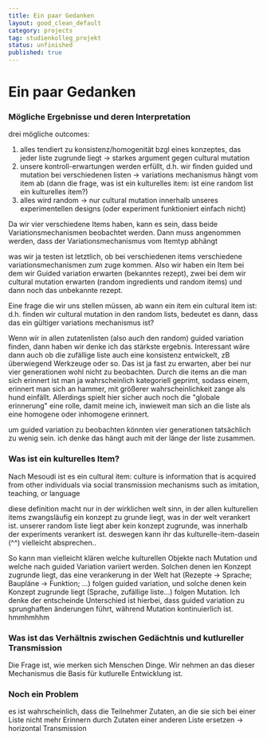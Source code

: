 ```yaml
---
title: Ein paar Gedanken
layout: good_clean_default
category: projects
tag: studienkolleg_projekt
status: unfinished
published: true
---
```

# Ein paar Gedanken


### Mögliche Ergebnisse und deren Interpretation

drei mögliche outcomes:


1. alles tendiert zu konsistenz/homogenität bzgl eines konzeptes, das jeder liste zugrunde liegt -> starkes argument gegen cultural mutation
2. unsere kontroll-erwartungen werden erfüllt, d.h. wir finden guided und mutation bei verschiedenen listen -> variations mechanismus hängt vom item ab (dann die frage, was ist ein kulturelles item: ist eine random list ein kulturelles item?)
3. alles wird random -> nur cultural mutation innerhalb unseres experimentellen designs (oder experiment funktioniert einfach nicht)

Da wir vier verschiedene Items haben, kann es sein, dass beide Variationsmechanismen beobachtet werden. Dann muss angenommen werden, dass der Variationsmechanismus vom Itemtyp abhängt

was wir ja testen ist letztlich, ob bei verschiedenen items verschiedene variationsmechanismen zum zuge kommen. Also wir haben ein Item bei dem wir Guided variation erwarten (bekanntes rezept), zwei bei dem wir cultural mutation erwarten (random ingredients und random items) und dann noch das unbekannte rezept.

Eine frage die wir uns stellen müssen, ab wann ein item ein cultural item ist: d.h. finden wir cultural mutation in den random lists, bedeutet es dann, dass das ein gültiger variations mechanismus ist?

Wenn wir in allen zutatenlisten (also auch den random) guided variation finden, dann haben wir denke ich das stärkste ergebnis. Interessant wäre dann auch ob die zufällige liste auch eine konsistenz entwickelt, zB überwiegend Werkzeuge oder so. Das ist ja fast zu erwarten, aber bei nur vier generationen wohl nicht zu beobachten. Durch die items an die man sich erinnert ist man ja wahrscheinlich kategoriell geprimt, sodass einem, erinnert man sich an hammer, mit größerer wahrscheinlichkeit zange als hund einfällt. Allerdings spielt hier sicher auch noch die "globale erinnerung" eine rolle, damit meine ich, inwieweit man sich an die liste als eine homogene oder inhomogene erinnert.

um guided variation zu beobachten könnten vier generationen tatsächlich zu wenig sein. ich denke das hängt auch mit der länge der liste zusammen.



### Was ist ein kulturelles Item?

Nach Mesoudi ist es ein cultural item: culture is information that is acquired from other individuals via social transmission mechanisms such as imitation, teaching, or language

diese definition macht nur in der wirklichen welt sinn, in der allen kulturellen items zwangsläufig ein konzept zu grunde liegt, was in der welt verankert ist. unserer random liste liegt aber kein konzept zugrunde, was innerhalb der experiments verankert ist. deswegen kann ihr das kulturelle-item-dasein (^^) vielleicht absprechen..


So kann man vielleicht klären welche kulturellen Objekte nach Mutation und welche nach guided Variation variiert werden. Solchen denen ien Konzept zugrunde liegt, das eine verankerung in der Welt hat (Rezepte -> Sprache; Baupläne -> Funktion; ...) folgen guided variation, und solche denen kein Konzept zugrunde liegt (Sprache, zufällige liste...) folgen Mutation. Ich denke der entscheinde Unterschied ist hierbei, dass guided variation zu sprunghaften änderungen führt, während Mutation kontinuierlich ist. hmmhmhhm


### Was ist das Verhältnis zwischen Gedächtnis und kutlureller Transmission

Die Frage ist, wie merken sich Menschen Dinge. Wir nehmen an das dieser Mechanismus die Basis für kutlurelle Entwicklung ist.


### Noch ein Problem

es ist wahrscheinlich, dass die Teilnehmer Zutaten, an die sie sich bei einer Liste nicht mehr Erinnern durch Zutaten einer anderen Liste ersetzen -> horizontal Transmission
